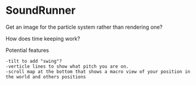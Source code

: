SoundRunner
===========


Get an image for the particle system rather than rendering one?

How does time keeping work?


Potential features

	-tilt to add "swing"?
	-verticle lines to show what pitch you are on.
	-scroll map at the bottom that shows a macro view of your position in the world and others positions
	